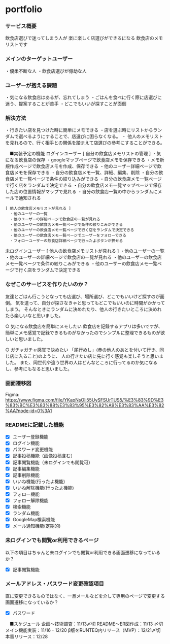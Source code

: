 # portfolio
### サービス概要
  飲食店選びで迷ってしまう人が
  楽に楽しく店選びができるになる
  飲食店のメモリストです

### メインのターゲットユーザー
  ・優柔不断な人
  ・飲食店選びが億劫な人

### ユーザーが抱える課題
  ・気になる飲食店はあるが、忘れてしまう
  ・ごはんを食べに行く際に店選びに迷う、提案することが苦手
  ・どこでもいいが探すことが面倒

### 解決方法
  ・行きたい店を見つけた時に簡単にメモできる
  ・店を選ぶ時にリストからランダムで選べるようにすることで、店選びに困らなくなる。
 ・ 他人のメモリストを見れるので、行く相手との関係を踏まえて店選びの参考にすることができる。

　■実装予定の機能
  ログインユーザー
    [ 自分の飲食店メモリストの管理 ]
      ・気になる飲食店の保存
        ・googleマップページで飲食店メモを保存できる
        ・メモ新規作成ページで飲食店メモを作成、保存できる
        ・他のユーザー詳細ページで飲食店メモを保存できる
      ・自分の飲食店メモ一覧、詳細、編集、削除
      ・自分の飲食店メモ一覧ページで条件の絞り込みができる
      ・自分の飲食店メモ一覧ページで行く店をランダムで決定できる
      ・自分の飲食店メモ一覧マップページで保存した店の位置情報がマップで見れる
      ・自分の飲食店一覧の中からランダムにメールで通知される

    [ 他人の飲食店メモリストが見れる ]
      ・他のユーザーの一覧
      ・他のユーザーの詳細ページで飲食店の一覧が見れる
      ・他のユーザーの飲食店メモ一覧ページで条件の絞りこみができる
      ・他のユーザーの飲食店メモ一覧ページで行く店をランダムで決定できる
      ・他のユーザーの飲食店メモ一覧ページでユーザーをフォローできる
      ・フォローユーザーの飲食店詳細ページで行ったよボタンが押せる

  未ログインユーザー
    [ 他人の飲食店メモリストが見れる ]
      ・他のユーザーの一覧
      ・他のユーザーの詳細ページで飲食店の一覧が見れる
      ・他のユーザーの飲食店メモ一覧ページで条件の絞りこみができる
      ・他のユーザーの飲食店メモ一覧ページで行く店をランダムで決定できる


### なぜこのサービスを作りたいのか？
  友達とごはん行こうとなっても店選び、場所選び、どこでもいいけど探すのが面倒。
  気を遣って、自分が探さなきゃと思ってもどこでもいいのに時間がかかってしまう。
  そんなときにランダムに決めれたり、他人の行きたいところに決めれたら楽しいなと思いました。

  ○ 気になる飲食店を簡単にメモしたい
    飲食店を記録するアプリは多いですが、簡単にメモ感覚で記録できるものがなかったのでシンプルに整理できるものが欲しいと思いました。

  ○ ガチャガチャ感覚で決めたい
    「尾行めし」(赤の他人のあとを付いて行き、同じ店に入ること)のように、
    人の行きたい店に先に行く感覚も楽しそうと思いました。
    また、同世代や違う世界の人はどんなところに行ってるのか気になるし、参考にもなると思いました。

### 画面遷移図
Figma: https://www.figma.com/file/YKapNsOli55UySFSUrTUS5/%E3%83%9D%E3%83%BC%E3%83%88%E3%83%95%E3%82%A9%E3%83%AA%E3%82%AA?node-id=0%3A1

### READMEに記載した機能
- [x] ユーザー登録機能
- [x] ログイン機能
- [x] パスワード変更機能
- [x] 記事投稿機能（画像投稿含む）
- [x] 記事閲覧機能（未ログインでも閲覧可）
- [x] 記事編集機能
- [x] 記事削除機能
- [x] いいね機能(行ったよ機能)
- [x] いいね解除機能(行ったよ機能)
- [x] フォロー機能
- [x] フォロー解除機能
- [x] 検索機能
- [x] ランダム機能
- [x] GoogleMap検索機能
- [x] メール通知機能(定期的)

### 未ログインでも閲覧or利用できるページ
以下の項目はちゃんと未ログインでも閲覧or利用できる画面遷移になっているか？
- [x] 記事閲覧機能

### メールアドレス・パスワード変更確認項目
直に変更できるものではなく、一旦メールなどを介して専用のページで変更する画面遷移になっているか？
- [x] パスワード

　■スケジュール
  企画〜技術調査：11/13〆切
  README〜ER図作成：11/13 〆切
  メイン機能実装：11/16 - 12/20
  β版をRUNTEQ内リリース（MVP）：12/21〆切
  本番リリース：12/28
